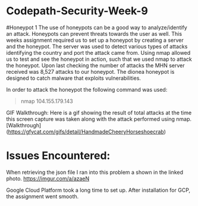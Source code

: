 # Codepath-Security-Week-9

#Honeypot 1
The use of honeypots can be a good way to analyze/identify an attack.  Honeypots can prevent threats towards the user as well.  This weeks 
assignment required us to set up a honeypot by creating a server and the honeypot.  The server was used to detect various types of attacks
identifying the country and port the attack came from.  Using nmap allowed us to test and see the honeypot in action, such that we used nmap
to attack the honeypot.  Upon last checking the number of attacks the MHN server received was 8,527 attacks to our honeypot.  The 
dionea honeypot is designed to catch malware that exploits vulnerabilities.  

In order to attack the honeypot the following command was used:

> nmap 104.155.179.143

GIF Walkthrough:
Here is a gif showing the result of total attacks at the time this screen capture was taken along with the attack performed using nmap.
[Walkthrough] (https://gfycat.com/gifs/detail/HandmadeCheeryHorseshoecrab)

# Issues Encountered:
When retrieving the json file I ran into this problem a shown in the linked photo.
https://imgur.com/a/azaeN

Google Cloud Platform took a long time to set up.  After installation for GCP, the assignment went smooth.
